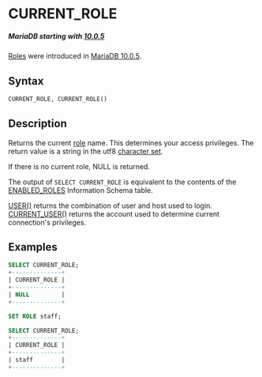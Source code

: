 # CURRENT_ROLE

##### MariaDB starting with [10.0.5](/kb/en/mariadb-1005-release-notes/)

[Roles](/mariadb-administration/user-server-security/user-account-management/roles) were introduced in [MariaDB 10.0.5](/kb/en/mariadb-1005-release-notes/).

## Syntax

```sql
CURRENT_ROLE, CURRENT_ROLE()
```

## Description

Returns the current [role](/mariadb-administration/user-server-security/user-account-management/roles) name. This determines your access privileges. The return value is a string in the
utf8 [character set](/kb/en/data-types-character-sets-and-collations/).

If there is no current role, NULL is returned.

The output of `SELECT CURRENT_ROLE` is equivalent to the contents of the [ENABLED_ROLES](/sql-statements-structure/sql-statements/administrative-sql-statements/system-tables/information-schema/information-schema-tables/information-schema-enabled_roles-table) Information Schema table.

[USER()](/built-in-functions/secondary-functions/information-functions/user) returns the combination of user and host used to login. [CURRENT_USER()](/built-in-functions/secondary-functions/information-functions/current_user) returns the account used to determine current connection's privileges.

## Examples

```sql
SELECT CURRENT_ROLE;
+--------------+
| CURRENT_ROLE |
+--------------+
| NULL         |
+--------------+

SET ROLE staff;

SELECT CURRENT_ROLE;
+--------------+
| CURRENT_ROLE |
+--------------+
| staff        |
+--------------+
```